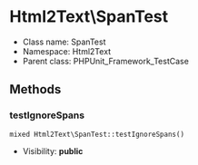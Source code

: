 Html2Text\SpanTest
===============






* Class name: SpanTest
* Namespace: Html2Text
* Parent class: PHPUnit_Framework_TestCase







Methods
-------


### testIgnoreSpans

    mixed Html2Text\SpanTest::testIgnoreSpans()





* Visibility: **public**



